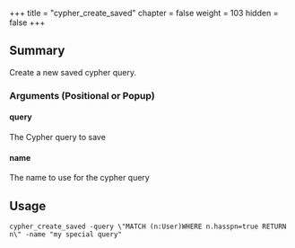 +++
title = "cypher_create_saved"
chapter = false
weight = 103
hidden = false
+++

## Summary

Create a new saved cypher query.

### Arguments (Positional or Popup)


#### query
The Cypher query to save

#### name
The name to use for the cypher query

## Usage
```
cypher_create_saved -query \"MATCH (n:User)WHERE n.hasspn=true RETURN n\" -name "my special query"
```